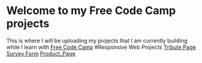 # Welcome to my Free Code Camp projects
This is where I will be uploading my projects that I am currently building while I
learn with [Free Code Camp](http://www.freecodecamp.org)
#Responsive Web Projects
[Tribute Page](http://spencerpilling.com/FCC_Projects/Tribute_Page/)
[Survey Form](http://spencerpilling.com/FCC_Projects/Survey_Form/)
[Product_Page](http://spencerpilling.com/FCC_Projects/Product_Page/)

